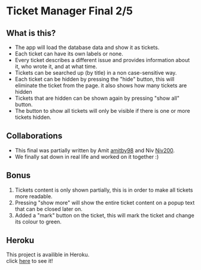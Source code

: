 # Ticket Manager Final 2/5

## What is this?

- The app will load the database data and show it as tickets.
- Each ticket can have its own labels or none.
- Every ticket describes a different issue and provides information about it, who wrote it, and at what time.
- Tickets can be searched up (by title) in a non case-sensitive way.
- Each ticket can be hidden by pressing the "hide" button, this will eliminate the ticket from the page. it also shows how many tickets are hidden
- Tickets that are hidden can be shown again by pressing "show all" button.
- The button to show all tickets will only be visible if there is one or more tickets hidden.

## Collaborations

- This final was partially written by Amit [amitby98](https://github.com/amitby98) and Niv [Niv200](https://github.com/Niv200).
- We finally sat down in real life and worked on it together :)

## Bonus

1. Tickets content is only shown partially, this is in order to make all tickets more readable.
2. Pressing "show more" will show the entire ticket content on a popup text that can be closed later on.
3. Added a "mark" button on the ticket, this will mark the ticket and change its colour to green.

## Heroku

This project is availible in Heroku. \
click [here](https://www.youtube.com/watch?v=vTULg-7xycs) to see it!
